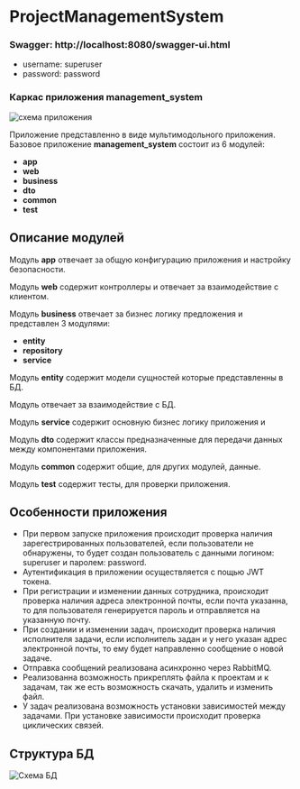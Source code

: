 
# ProjectManagementSystem

### Swagger: http://localhost:8080/swagger-ui.html
* username: superuser
* password: password

### Каркас приложения **management_system**

![схема приложения](https://github.com/Gorchanyuk/ProjectManagementSystem/assets/94937271/1582521e-b471-4054-9669-a977bc5e02a4)


Приложение представленно в виде мультимодольного приложения. Базовое приложение **management_system** состоит из 6 модулей:
* **app**
* **web**
* **business**
* **dto**
* **common**
* **test**
  
## Описание модулей
Модуль **app** отвечает за общую конфигурацию приложения и настройку безопасности. 

Модуль **web** содержит контроллеры и отвечает за взаимодействие с клиентом.

Модуль **business** отвечает за бизнес логику предложения и представлен 3 модулями:
* **entity**
* **repository**
* **service**

Модуль **entity** содержит модели сущностей которые представленны в БД.

Модуль отвечает за взаимодействие с БД.

Модуль **service** содержит основную бизнес логику приложения и 

Модуль **dto** содержит классы предназначенные для передачи данных между компонентами приложения.

Модуль **common** содержит общие, для других модулей, данные.

Модуль **test** содержит тесты, для проверки приложения.

## Особенности приложения

* При первом запуске приложения происходит проверка наличия зарегестрированных пользователей, если пользователи не обнаружены, то будет создан пользователь с данными логином: superuser и паролем: password.
* Аутентификация в приложении осуществляется с пощью JWT токена.
* При регистрации и изменении данных сотрудника, происходит проверка наличия адреса электронной почты, если почта указанна, то для пользователя генерируется пароль и отправляется на указанную почту.
* При создании и изменении задач, происходит проверка наличия исполнителя задачи, если исполнитель задан и у него указан адрес электронной почты, то ему будет направленно сообщение о новой задаче.
* Отправка сообщений реализована асинхронно через RabbitMQ.
* Реализованна возможность прикреплять файла к проектам и к задачам, так же есть возможность скачать, удалить и изменить файл.
* У задач реализована возможность установки зависимостей между задачами. При установке зависимости происходит проверка циклических связей.

## Структура БД

![Схема БД](https://github.com/Gorchanyuk/ProjectManagementSystem/assets/94937271/a912ec41-47fd-4108-bc4b-5fea4dad9465)





